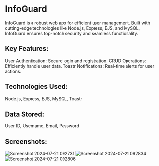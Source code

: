 # InfoGuard
InfoGuard is a robust web app for efficient user management. Built with cutting-edge technologies like Node.js, Express, EJS, and MySQL, InfoGuard ensures top-notch security and seamless functionality.
## Key Features:
User Authentication: Secure login and registration.
CRUD Operations: Efficiently handle user data.
Toastr Notifications: Real-time alerts for user actions.
## Technologies Used:
Node.js, Express, EJS, MySQL, Toastr
## Data Stored:
User ID, Username, Email, Password
## Screenshots:
![Screenshot 2024-07-21 092731](https://github.com/user-attachments/assets/e2ad6fca-8317-4ba4-a181-5dc2e859cb42)
![Screenshot 2024-07-21 092834](https://github.com/user-attachments/assets/9542e3f1-f0cc-4ad9-9166-8e6ed2cbd325)
![Screenshot 2024-07-21 092806](https://github.com/user-attachments/assets/10acd353-608d-4b3a-bbfd-c9c84f305bb6)
